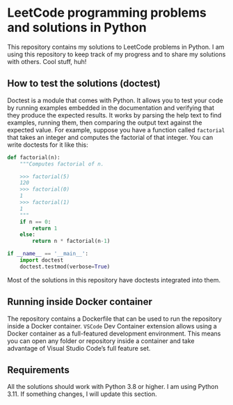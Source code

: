 # LeetCode programming problems and solutions in Python
This repository contains my solutions to LeetCode problems in Python. I am using this repository to keep track of my progress and to share my solutions with others. Cool stuff, huh!

## How to test the solutions (doctest)
Doctest is a module that comes with Python. It allows you to test your code by running examples embedded in the documentation and verifying that they produce the expected results. It works by parsing the help text to find examples, running them, then comparing the output text against the expected value. 
For example, suppose you have a function called `factorial` that takes an integer and computes the factorial of that integer. You can write doctests for it like this:
```python
def factorial(n):
    """Computes factorial of n.

    >>> factorial(5)
    120
    >>> factorial(0)
    1
    >>> factorial(1)
    1
    """
    if n == 0:
        return 1
    else:
        return n * factorial(n-1)

if __name__ == '__main__':
    import doctest
    doctest.testmod(verbose=True)
```

Most of the solutions in this repository have doctests integrated into them.

## Running inside Docker container
The repository contains a Dockerfile that can be used to run the repository inside a Docker container. `VSCode` Dev Container extension allows using a Docker container as a full-featured development environment. This means you can open any folder or repository inside a container and take advantage of Visual Studio Code’s full feature set. 

## Requirements
All the solutions should work with Python 3.8 or higher. I am using Python 3.11. If something changes, I will update this section.
